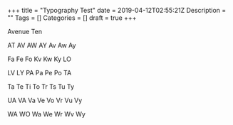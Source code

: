+++
title = "Typography Test"
date = 2019-04-12T02:55:21Z
Description = ""
Tags = []
Categories = []
draft = true
+++

Avenue
Ten

AT AV AW AY Av Aw Ay 

Fa Fe Fo Kv Kw Ky LO 

LV LY PA Pa Pe Po TA 

Ta Te Ti To Tr Ts Tu Ty 

UA VA Va Ve Vo Vr Vu Vy 

WA WO Wa We Wr Wv Wy


